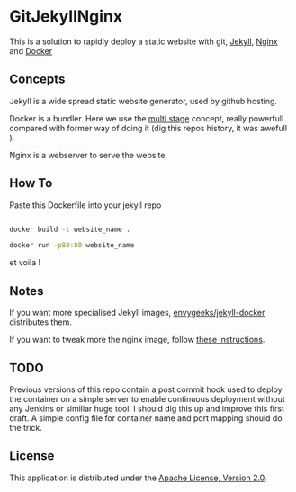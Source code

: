 # GitJekyllNginx

This is a solution to rapidly deploy a static website with git, [Jekyll][2], [Nginx][3] and [Docker][4]

## Concepts

Jekyll is a wide spread static website generator, used by github hosting.

Docker is a bundler. Here we use the [multi stage][5] concept, really powerfull compared with former way of doing it (dig this repos history, it was awefull ).

Nginx is a webserver to serve the website.

## How To

Paste this Dockerfile into your jekyll repo

```bash

docker build -t website_name .

docker run -p80:80 website_name

```

et voila !

## Notes

If you want more specialised Jekyll images, [envygeeks/jekyll-docker][6] distributes them.

If you want to tweak more the nginx image, follow [these instructions][7].

## TODO

Previous versions of this repo contain a post commit hook used to deploy the container on a simple server to enable continuous deployment without any Jenkins or similiar huge tool. I should dig this up and improve this first draft. A simple config file for container name and port mapping should do the trick.

## License

This application is distributed under the [Apache License, Version 2.0][1].

[1]: http://www.apache.org/licenses/LICENSE-2.0
[2]: http://jekyllrb.com
[3]: http://nginx.com
[4]: http://docker.com
[5]: https://docs.docker.com/develop/develop-images/multistage-build/
[6]: https://github.com/envygeeks/jekyll-docker
[7]: https://hub.docker.com/_/nginx
